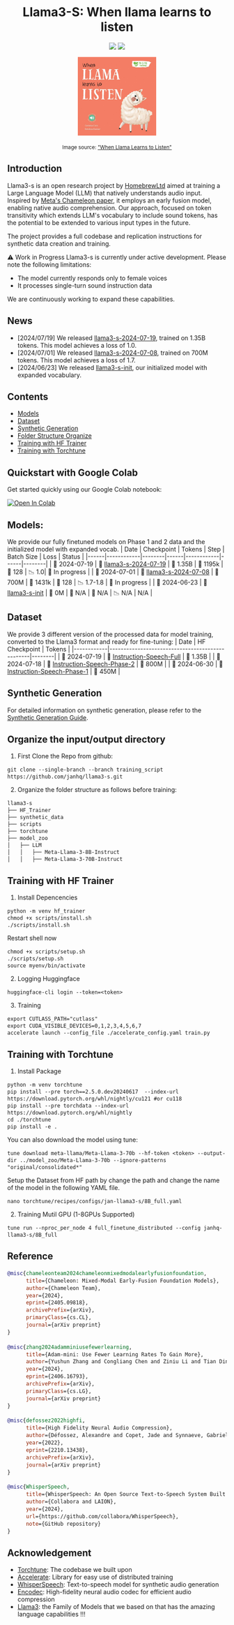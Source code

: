 <div align="center">

# Llama3-S: When llama learns to listen
<a href='https://huggingface.co/collections/homebrew-research/llama3-s-669df2139f0576abc6eb7405'><img src='https://img.shields.io/badge/%F0%9F%A4%97%20Hugging%20Face-Models-blue'></a>
<a href='https://huggingface.co/collections/homebrew-research/llama3-s-669df2139f0576abc6eb7405'><img src='https://img.shields.io/badge/%F0%9F%A4%97%20Hugging%20Face-Data-green'></a>

  <img src="images/llama-listen.jpg" width="180"/>
  <p><small>Image source: <a href="https://www.amazon.co.uk/When-Llama-Learns-Listen-Feelings/dp/1839237988">"When Llama Learns to Listen"</a></small></p>
</div>

## Introduction
Llama3-s is an open research project by [HomebrewLtd](https://homebrew.ltd/) aimed at training a Large Language Model (LLM) that natively understands audio input. Inspired by [Meta's Chameleon paper](https://arxiv.org/abs/2405.09818), it employs an early fusion model, enabling native audio comprehension. Our approach, focused on token transitivity which extends LLM's vocabulary to include sound tokens, has the potential to be extended to various input types in the future.

The project provides a full codebase and replication instructions for synthetic data creation and training.

⚠️ Work in Progress
Llama3-s is currently under active development. Please note the following limitations:

- The model currently responds only to female voices
- It processes single-turn sound instruction data

We are continuously working to expand these capabilities.

## News
- [2024/07/19] We released [llama3-s-2024-07-19](https://huggingface.co/homebrewltd/llama3-s-2024-07-19), trained on 1.35B tokens. This model achieves a loss of 1.0.
- [2024/07/01] We released [llama3-s-2024-07-08](https://huggingface.co/homebrewltd/llama3-s-2024-07-08), trained on 700M tokens. This model achieves a loss of 1.7.
- [2024/06/23] We released [llama3-s-init](https://huggingface.co/homebrewltd/llama3-s-init), our initialized model with expanded vocabulary.

## Contents
- [Models](#models)
- [Dataset](#dataset)
- [Synthetic Generation](https://github.com/homebrewltd/llama3-s/blob/main/synthetic_data/README.md)
- [Folder Structure Organize](#organize-the-inputoutput-directory)
- [Training with HF Trainer](#training-with-hf-trainer)
- [Training with Torchtune](#training-with-torchtune)

## Quickstart with Google Colab

Get started quickly using our Google Colab notebook:

[![Open In Colab](https://colab.research.google.com/assets/colab-badge.svg)](https://colab.research.google.com/drive/1VW_saWuNnOrl_nYCVksqqHpJmPQsyOOM?usp=sharing)


## Models:

We provide our fully finetuned models on Phase 1 and 2 data and the initialized model with expanded vocab.
| Date | Checkpoint | Tokens | Step | Batch Size | Loss | Status |
|------|------------|--------|------|------------|------|--------|
| 📅 2024-07-19 | 🔗 [llama3-s-2024-07-19](https://huggingface.co/homebrewltd/llama3-s-2024-07-19) | 🔢 1.35B | 🔄 1195k | 💼 128 | 📉 1.0| 🚧 In progress |
| 📅 2024-07-01 | 🔗 [llama3-s-2024-07-08](https://huggingface.co/homebrewltd/llama3-s-2024-07-08) | 🔢 700M | 🔄 1431k | 💼 128 | 📉 1.7-1.8  | 🚧 In progress |
| 📅 2024-06-23 | 🔗 [llama3-s-init](https://huggingface.co/homebrewltd/llama3-s-init) | 🔢 0M | 🔄 N/A | 💼 N/A | 📉 N/A | N/A |

## Dataset

We provide 3 different version of the processed data for model training, converted to the Llama3 format and ready for fine-tuning:
| Date       | HF Checkpoint                                   | Tokens | 
|------------|-------------------------------------------------|--------|
| 📅 2024-07-19 | 🔗 [Instruction-Speech-Full](https://huggingface.co/homebrew-research) | 🔢 1.35B | 
| 📅 2024-07-18 | 🔗 [Instruction-Speech-Phase-2](https://huggingface.co/datasets/homebrew-research/instruction-speech-v1.5) | 🔢 800M |
| 📅 2024-06-30 | 🔗 [Instruction-Speech-Phase-1](https://huggingface.co/datasets/homebrew-research/instruction-speech-v1) | 🔢 450M |

## Synthetic Generation

For detailed information on synthetic generation, please refer to the [Synthetic Generation Guide](synthetic_data/README.md).

## Organize the input/output directory 
1. First Clone the Repo from github:
```
git clone --single-branch --branch training_script https://github.com/janhq/llama3-s.git
```
2. Organize the folder structure as follows before training:
```
llama3-s
├── HF_Trainer
├── synthetic_data
├── scripts
├── torchtune
├── model_zoo
│   ├── LLM
│   │   ├── Meta-Llama-3-8B-Instruct
│   │   ├── Meta-Llama-3-70B-Instruct

```
## Training with HF Trainer
1. Install Depencencies
```
python -m venv hf_trainer
chmod +x scripts/install.sh
./scripts/install.sh
```
Restart shell now
```
chmod +x scripts/setup.sh
./scripts/setup.sh
source myenv/bin/activate
```
2. Logging Huggingface
```
huggingface-cli login --token=<token>
```
3. Training
```
export CUTLASS_PATH="cutlass"
export CUDA_VISIBLE_DEVICES=0,1,2,3,4,5,6,7
accelerate launch --config_file ./accelerate_config.yaml train.py 
```
## Training with Torchtune
1. Install Package
```
python -m venv torchtune
pip install --pre torch==2.5.0.dev20240617  --index-url https://download.pytorch.org/whl/nightly/cu121 #or cu118
pip install --pre torchdata --index-url https://download.pytorch.org/whl/nightly
cd ./torchtune
pip install -e .
```
You can also download the model using tune:
```
tune download meta-llama/Meta-Llama-3-70b --hf-token <token> --output-dir ../model_zoo/Meta-Llama-3-70b --ignore-patterns "original/consolidated*"
```
Setup the Dataset from HF path by change the path and change the name of the model in the following YAML file.
```
nano torchtune/recipes/configs/jan-llama3-s/8B_full.yaml
```

2. Training Mutil GPU (1-8GPUs Supported)
```
tune run --nproc_per_node 4 full_finetune_distributed --config janhq-llama3-s/8B_full
```
## Reference
```bibtex
@misc{chameleonteam2024chameleonmixedmodalearlyfusionfoundation,
      title={Chameleon: Mixed-Modal Early-Fusion Foundation Models}, 
      author={Chameleon Team},
      year={2024},
      eprint={2405.09818},
      archivePrefix={arXiv},
      primaryClass={cs.CL},
      journal={arXiv preprint}
}

@misc{zhang2024adamminiusefewerlearning,
      title={Adam-mini: Use Fewer Learning Rates To Gain More}, 
      author={Yushun Zhang and Congliang Chen and Ziniu Li and Tian Ding and Chenwei Wu and Yinyu Ye and Zhi-Quan Luo and Ruoyu Sun},
      year={2024},
      eprint={2406.16793},
      archivePrefix={arXiv},
      primaryClass={cs.LG},
      journal={arXiv preprint}
}

@misc{defossez2022highfi,
      title={High Fidelity Neural Audio Compression},
      author={Défossez, Alexandre and Copet, Jade and Synnaeve, Gabriel and Adi, Yossi},
      year={2022},
      eprint={2210.13438},
      archivePrefix={arXiv},
      journal={arXiv preprint}
}

@misc{WhisperSpeech,
      title={WhisperSpeech: An Open Source Text-to-Speech System Built by Inverting Whisper}, 
      author={Collabora and LAION},
      year={2024},
      url={https://github.com/collabora/WhisperSpeech},
      note={GitHub repository}
}
```
## Acknowledgement

- [Torchtune](https://github.com/pytorch/torchtune): The codebase we built upon
- [Accelerate](https://github.com/huggingface/accelerate): Library for easy use of distributed training
- [WhisperSpeech](https://github.com/collabora/WhisperSpeech): Text-to-speech model for synthetic audio generation 
- [Encodec](https://github.com/facebookresearch/encodec): High-fidelity neural audio codec for efficient audio compression
- [Llama3](https://huggingface.co/collections/meta-llama/meta-llama-3-66214712577ca38149ebb2b6): the Family of Models that we based on that has the amazing language capabilities !!!
